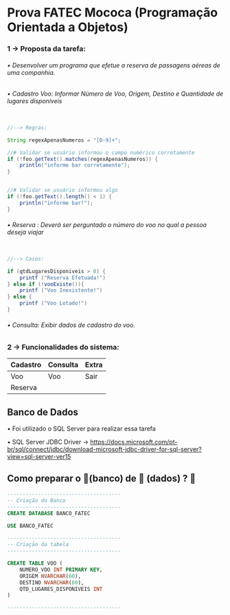 # Prova FATEC Mococa (Programação Orientada a Objetos)

### 1 -> Proposta da tarefa: 
######   • Desenvolver um programa que efetue a reserva de passagens aéreas de uma companhia.
######   • Cadastro Voo: Informar Número de Voo, Origem, Destino e Quantidade de lugares disponíveis
```java

//--> Regras: 

String regexApenasNumeros = "[0-9]+";

//# Validar se usuário informou o campo numérico corretamente
if (!foo.getText().matches(regexApenasNumeros)) {
    println("informe bar corretamente");
}


//# Validar se usuário informou algo
if (!foo.getText().length() < 1) {
    println("informe bar!");
}

```

######   • Reserva : Deverá ser perguntado o número do voo no qual a pessoa deseja viajar
```java

//--> Casos: 

if (qtdLugaresDisponiveis > 0) { 
    printf ("Reserva Efetuada!")
} else if (!vooExiste()){
    printf ("Voo Inexistente!")
} else {
    printf ("Voo Lotado!")
}

```
######   • Consulta: Exibir dados de cadastro do voo.

### 2 -> Funcionalidades do sistema: 

| Cadastro  |  Consulta  | Extra |
|-----------|------------|-------|
| Voo       | Voo        | Sair  |
| Reserva   |            |       |

## Banco de Dados

• Foi utilizado o SQL Server para realizar essa tarefa </p>
• SQL Server JDBC Driver -> https://docs.microsoft.com/pt-br/sql/connect/jdbc/download-microsoft-jdbc-driver-for-sql-server?view=sql-server-ver15

## Como preparar o  🏦(banco) de 🎲 (dados) ? 🤔

```sql
-------------------------------------
-- Criação do Banco
------------------------------------- 
CREATE DATABASE BANCO_FATEC

USE BANCO_FATEC

-------------------------------------
-- Criação da tabela
-------------------------------------

CREATE TABLE VOO (
	NUMERO_VOO INT PRIMARY KEY,
	ORIGEM NVARCHAR(60),
	DESTINO NVARCHAR(60),
	QTD_LUGARES_DISPONIVEIS INT
)

------------------------------------- 


```
